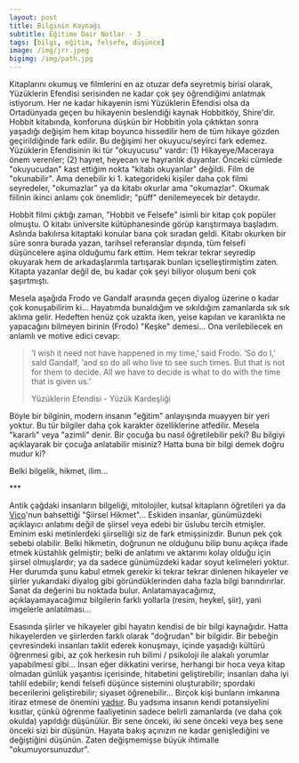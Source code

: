 ```yaml
---
layout: post
title: Bilginin Kaynağı
subtitle: Eğitime Dair Notlar - 3
tags: [bilgi, eğitim, felsefe, düşünce]
image: /img/jrr.jpeg
bigimg: /img/path.jpg
---
```


Kitaplarını okumuş ve filmlerini en az otuzar defa seyretmiş birisi olarak, Yüzüklerin Efendisi serisinden ne kadar çok şey öğrendiğimi anlatmak istiyorum. Her ne kadar hikayenin ismi Yüzüklerin Efendisi olsa da Ortadünyada geçen bu hikayenin beslendiği kaynak Hobbitköy, Shire'dir. Hobbit kitabında, konforuna düşkün bir Hobbitin yola çıktıktan sonra yaşadığı değişim hem kitap boyunca hissedilir hem de tüm hikaye gözden geçirildiğinde fark edilir. Bu değişimi her okuyucu/seyirci fark edemez. Yüzüklerin Efendisinin iki tür "okuyucusu" vardır: (1) Hikayeye/Maceraya önem verenler; (2) hayret, heyecan ve hayranlık duyanlar. Önceki cümlede "okuyucudan" kast ettiğim nokta "kitabı okuyanlar" değildi. Film de "okunabilir". Ama denebilir ki 1. kategorideki kişiler daha çok filmi seyredeler, "okumazlar" ya da kitabı okurlar ama "okumazlar". Okumak fiilinin ikinci anlamı çok önemlidir; "püff" denilemeyecek bir detaydır. 

Hobbit filmi çıktığı zaman, "Hobbit ve Felsefe" isimli bir kitap çok popüler olmuştu. O kitabı üniversite kütüphanesinde görüp karıştırmaya başladım. Aslında bakılırsa kitaptaki konular bana çok sıradan geldi. Kitabı okurken bir süre sonra burada yazan, tarihsel referanslar dışında, tüm felsefi düşüncelere aşina olduğumu fark ettim. Hem tekrar tekrar seyredip okuyarak hem de arkadaşlarımla tartışarak bunları içselleştirmiştim zaten. Kitapta yazanlar değil de, bu kadar çok şeyi biliyor oluşum beni çok şaşırtmıştı. 

Mesela aşağıda Frodo ve Gandalf arasında geçen diyalog üzerine o kadar çok konuşabilirim ki... Hayatımda bunaldığım ve sıkıldığım zamanlarda sık sık aklıma gelir. Hedeften henüz çok uzakta iken, yeise kapılan ve karanlıkta ne yapacağını bilmeyen birinin (Frodo) "Keşke" demesi... Ona verilebilecek en anlamlı ve motive edici cevap:

> ‘I wish it need not have happened in my time,’ said Frodo.
> ‘So do I,’ said Gandalf, ‘and so do all who live to see such times. But that is not for them to decide. All we have to decide is what to do with the time that is given us.’
>
> Yüzüklerin Efendisi - Yüzük Kardeşliği

Böyle bir bilginin, modern insanın "eğitim" anlayışında muayyen bir yeri yoktur. Bu tür bilgiler daha çok karakter özelliklerine atfedilir. Mesela "kararlı" veya "azimli" denir. Bir çocuğa bu nasıl öğretilebilir peki? Bu bilgiyi açıklayarak bir çocuğa anlatabilir misiniz? Hatta buna bir bilgi demek doğru mudur ki?

Belki bilgelik, hikmet, ilim...

*\*\*

Antik çağdaki insanların bilgeliği, mitolojiler, kutsal kitapların öğretileri ya da [Vico](https://www.google.com.tr/search?q=giambattista+vico&oq=giambat&aqs=chrome.2.69i57j0l5.3258j0j7&sourceid=chrome&ie=UTF-8)'nun bahsettiği "Şiirsel Hikmet"...  Eskiden insanlar, günümüzdeki açıklayıcı anlatımı değil de şiirsel veya edebi bir üslubu tercih etmişler. Eminim eski metinlerdeki şiirselliği siz de fark etmişsinizdir. Bunun pek çok sebebi olabilir. Belki hikmetin, doğrunun ne olduğunu bilip bunu açıkça ifade etmek küstahlık gelmiştir; belki de anlatımı ve aktarımı kolay olduğu için şiirsel olmuşlardır; ya da sadece günümüzdeki kadar soyut kelimeleri yoktur. Her durumda şunu kabul etmek gerekir ki tekrar tekrar dinlenen hikayeler ve şiirler yukarıdaki diyalog gibi göründüklerinden daha fazla bilgi barındırırlar. Sanat da değerini bu noktada bulur. Anlatamayacağımız, açıklayamayacağımız bilgilerin farklı yollarla (resim, heykel, şiir), yani imgelerle anlatılması... 

Esasında şiirler ve hikayeler gibi hayatın kendisi de bir bilgi kaynağıdır. Hatta hikayelerden ve şiirlerden farklı olarak "doğrudan" bir bilgidir. Bir bebeğin çevresindeki insanları taklit ederek konuşmayı, içinde yaşadığı kültürü öğrenmesi gibi, az çok herkesin ruh bilimi / psikoloji ile alakalı yorumlar yapabilmesi gibi... İnsan eğer dikkatini verirse, herhangi bir hoca veya kitap olmadan günlük yaşantısı içerisinde, hitabetini geliştirebilir; insanları daha iyi tahlil edebilir; kendi felsefi düşünce sistemini oluşturabilir; spordaki becerilerini geliştirebilir; siyaset öğrenebilir... Birçok kişi bunların imkanına itiraz etmese de önemini <u>yadsır</u>. Bu yadsıma insanın kendi potansiyelini kısıtlar, çünkü öğrenme faaliyetinin sadece belirli zamanlarda (ve daha çok okulda) yapıldığı düşünülür. Bir sene önceki, iki sene önceki veya beş sene önceki sizi bir düşünün. Hayata bakış açınızın ne kadar genişlediğini ve değiştiğini düşünün. Zaten değişmemişse büyük ihtimalle "okumuyorsunuzdur". 